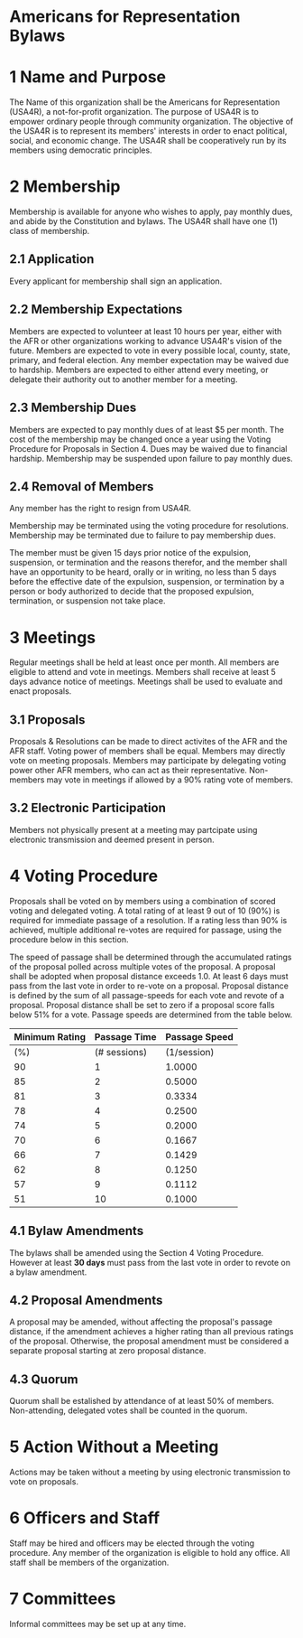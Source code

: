 Americans for Representation Bylaws
==========================================


1 Name and Purpose
=====================

The Name of this organization shall be the Americans for Representation (USA4R), a not-for-profit organization. The purpose of  USA4R is to empower ordinary people through community organization. The objective of the USA4R is to represent its members' interests in order to enact political, social, and economic change. The USA4R shall be cooperatively run by its members using democratic principles. 


2 Membership
================

Membership is available for anyone who wishes to apply, pay monthly dues, and abide by the Constitution and bylaws. 
The USA4R shall have one (1) class of membership.

2.1 Application
----------------
Every applicant for membership shall sign an application. 

2.2 Membership Expectations
----------------------------
Members are expected to volunteer at least 10 hours per year, either with the AFR or other organizations working to advance USA4R's vision of the future. 
Members are expected to vote in every possible local, county, state, primary, and federal election.
Any member expectation may be waived due to hardship.
Members are expected to either attend every meeting, or delegate their authority out to another member for a meeting.

2.3 Membership Dues
----------------------------
Members are expected to pay monthly dues of at least $5 per month. 
The cost of the membership may be changed once a year using the Voting Procedure for Proposals in Section 4.
Dues may be waived due to financial hardship.
Membership may be suspended upon failure to pay monthly dues. 


2.4 Removal of Members
----------------------------
Any member has the right to resign from USA4R.

Membership may be terminated using the voting procedure for resolutions. 
Membership may be terminated due to failure to pay membership dues.

The member must be given 15 days prior notice of the expulsion, suspension, or termination and the reasons therefor, and the member shall have an opportunity to be heard, orally or in writing, no less than 5 days before the effective date of the expulsion, suspension, or termination by a person or body authorized to decide that the proposed expulsion, termination, or suspension not take place.





3 Meetings
============
Regular meetings shall be held at least once per month.
All members are eligible to attend and vote in meetings. 
Members shall receive at least 5 days advance notice of meetings. 
Meetings shall be used to evaluate and enact proposals. 

3.1 Proposals
----------------------------
Proposals & Resolutions can be made to direct activites of the AFR and the AFR staff. 
Voting power of members shall be equal.
Members may directly vote on meeting proposals. 
Members may participate by delegating voting power other AFR members, who can act as their representative. 
Non-members may vote in meetings if allowed by a 90% rating vote of members.

3.2 Electronic Participation
----------------------------
Members not physically present at a meeting may partcipate using electronic transmission and deemed present in person.


4 Voting Procedure
======================
Proposals shall be voted on by members using a combination of scored voting and delegated voting. 
A total rating of at least 9 out of 10 (90%) is required for immediate passage of a resolution. 
If a rating less than 90% is achieved, multiple additional re-votes are required for passage, using the procedure below in this section. 

The speed of passage shall be determined through the accumulated ratings of the proposal polled across multiple votes of the proposal. A proposal shall be adopted when proposal distance exceeds 1.0. At least 6 days must pass from the last vote in order to re-vote on a proposal. 
Proposal distance is defined by the sum of all passage-speeds for each vote and revote of a proposal. 
Proposal distance shall be set to zero if a proposal score falls below 51% for a vote. 
Passage speeds are determined from the table below.

| Minimum Rating | Passage Time | Passage Speed |
|----------------|--------------|---------------|
| (%)            | (# sessions) | (1/session)   |
| 90             | 1            | 1.0000        |
| 85             | 2            | 0.5000        |
| 81             | 3            | 0.3334        |
| 78             | 4            | 0.2500        |
| 74             | 5            | 0.2000        |
| 70             | 6            | 0.1667        |
| 66             | 7            | 0.1429        |
| 62             | 8            | 0.1250        |
| 57             | 9            | 0.1112        |
| 51             | 10           | 0.1000        |

4.1 Bylaw Amendments
----------------------------
The bylaws shall be amended using the Section 4 Voting Procedure. However at least **30 days** must pass from the last vote in order to revote on a bylaw amendment.


4.2 Proposal Amendments
------------------------
A proposal may be amended, without affecting the proposal's passage distance, if the amendment achieves a higher rating than all previous ratings of the proposal. Otherwise, the proposal amendment must be considered a separate proposal starting at zero proposal distance. 


4.3 Quorum
----------------------------
Quorum shall be estalished by attendance of at least 50% of members. Non-attending, delegated votes shall be counted in the quorum. 

5 Action Without a Meeting
============
Actions may be taken without a meeting by using electronic transmission to vote on proposals. 

6 Officers and Staff
============
Staff may be hired and officers may be elected through the voting procedure. Any member of the organization is eligible to hold any office. 
All staff shall be members of the organization. 

7 Committees
============
Informal committees may be set up at any time. 





